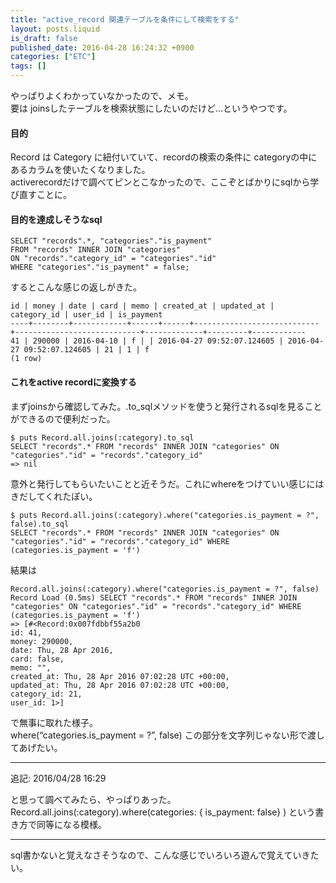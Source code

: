 ```yaml
---
title: "active_record 関連テーブルを条件にして検索をする"
layout: posts.liquid
is_draft: false
published_date: 2016-04-28 16:24:32 +0900
categories: ["ETC"]
tags: []
---
```


やっぱりよくわかっていなかったので、メモ。  
要は joinsしたテーブルを検索状態にしたいのだけど…というやつです。

#### 目的
Record は Category に紐付いていて、recordの検索の条件に categoryの中にあるカラムを使いたくなりました。  
activerecordだけで調べてピンとこなかったので、ここぞとばかりにsqlから学び直すことに。

#### 目的を達成しそうなsql
    SELECT "records".*, "categories"."is_payment"
    FROM "records" INNER JOIN "categories"
    ON "records"."category_id" = "categories"."id"
    WHERE "categories"."is_payment" = false;

するとこんな感じの返しがきた。

    id | money | date | card | memo | created_at | updated_at | category_id | user_id | is_payment
    ----+--------+------------+------+------+----------------------------+----------------------------+-------------+---------+------------
    41 | 290000 | 2016-04-10 | f | | 2016-04-27 09:52:07.124605 | 2016-04-27 09:52:07.124605 | 21 | 1 | f
    (1 row)

#### これをactive recordに変換する
まずjoinsから確認してみた。.to\_sqlメソッドを使うと発行されるsqlを見ることができるので便利だった。

    $ puts Record.all.joins(:category).to_sql
    SELECT "records".* FROM "records" INNER JOIN "categories" ON "categories"."id" = "records"."category_id"
    => nil

意外と発行してもらいたいことと近そうだ。これにwhereをつけていい感じにはきだしてくれたぽい。

    $ puts Record.all.joins(:category).where("categories.is_payment = ?", false).to_sql
    SELECT "records".* FROM "records" INNER JOIN "categories" ON "categories"."id" = "records"."category_id" WHERE (categories.is_payment = 'f')

結果は

    Record.all.joins(:category).where("categories.is_payment = ?", false)
    Record Load (0.5ms) SELECT "records".* FROM "records" INNER JOIN "categories" ON "categories"."id" = "records"."category_id" WHERE (categories.is_payment = 'f')
    => [#<Record:0x007fdbbf55a2b0
    id: 41,
    money: 290000,
    date: Thu, 28 Apr 2016,
    card: false,
    memo: "",
    created_at: Thu, 28 Apr 2016 07:02:28 UTC +00:00,
    updated_at: Thu, 28 Apr 2016 07:02:28 UTC +00:00,
    category_id: 21,
    user_id: 1>]

で無事に取れた様子。  
where(“categories.is\_payment =&nbsp;?”, false) この部分を文字列じゃない形で渡してあげたい。

* * *
追記: 2016/04/28 16:29

と思って調べてみたら、やっぱりあった。  
Record.all.joins(:category).where(categories: { is\_payment: false} ) という書き方で同等になる模様。

* * *
sql書かないと覚えなさそうなので、こんな感じでいろいろ遊んで覚えていきたい。


